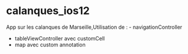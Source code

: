 # calanques_ios12
App sur les calanques de Marseille,Utilisation de : - navigationController
  - tableViewController avec customCell
  - map avec custom annotation
